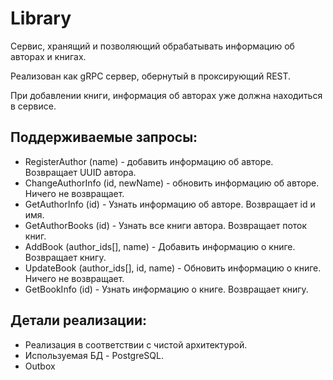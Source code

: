 # Library

Сервис, хранящий и позволяющий обрабатывать информацию об авторах и книгах.

Реализован как gRPC сервер, обернутый в проксирующий REST.

При добавлении книги, информация об авторах уже должна находиться в сервисе.

## Поддерживаемые запросы:
* RegisterAuthor (name) - добавить информацию об авторе. Возвращает UUID автора.
* ChangeAuthorInfo (id, newName) - обновить информацию об авторе. Ничего не возвращает.
* GetAuthorInfo (id) - Узнать информацию об авторе. Возвращает id и имя.
* GetAuthorBooks (id) - Узнать все книги автора. Возвращает поток книг.
* AddBook (author_ids[], name) - Добавить информацию о книге. Возвращает книгу.
* UpdateBook (author_ids[], id, name) - Обновить информацию о книге. Ничего не возвращает.
* GetBookInfo (id) - Узнать информацию о книге. Возвращает книгу.

## Детали реализации:
* Реализация в соответствии с чистой архитектурой.
* Используемая БД - PostgreSQL.
* Outbox
